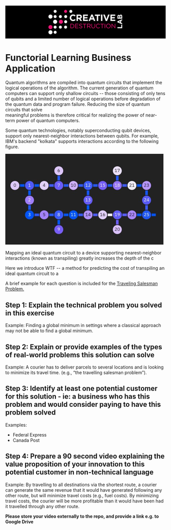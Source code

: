 ![CDL 2021 Cohort Project](../figures/CDL_logo.jpg)
# Functorial Learning Business Application

Quantum algorithms are compiled into quantum circuits that implement the logical operations of the algorithm.  The current 
generation of quantum computers can support only shallow circuits -- those consisting of only tens of qubits and a limited number 
of logical operations before degradation of the quantum data and program failure.    Reducing  the size of quantum circuits that solve  
meaningful problems is therefore  critical for realizing the power of  near-term power of quantum computers.  

Some quantum technologies, notably superconducting qubit devices, support only nearest-neighbor interactions between qubits. For 
example, IBM's backend "kolkata" supports interactions according to the following figure. 

![ibmq_kolkata](./kolkata.jpeg)

Mapping an 
ideal quantum circuit to a device supporting nearest-neighbor interactions (known as transpiling) greatly increases the depth of the c

Here we introduce WTF -- a method for predicting the cost of transpiling an ideal quantum circuit to a 


A brief example for each question is included for the 
[Traveling Salesman Problem.](https://en.wikipedia.org/wiki/Travelling_salesman_problem)

## Step 1: Explain the technical problem you solved in this exercise

Example: Finding a global minimum in settings where a classical approach may not be able to find a global minimum.

## Step 2: Explain or provide examples of the types of real-world problems this solution can solve

Example: A courier has to deliver parcels to several locations and is looking to minimize its travel time. (e.g., “the travelling salesman problem”).

## Step 3: Identify at least one potential customer for this solution - ie: a business who has this problem and would consider paying to have this problem solved

Examples: 
- Federal Express
- Canada Post

## Step 4: Prepare a 90 second video explaining the value proposition of your innovation to this potential customer in non-technical language

Example: By travelling to all destinations via the shortest route, a courier can generate the same revenue that it would have generated following any other route, but will minimize travel costs (e.g., fuel costs). By minimizing travel costs, the courier will be more profitable than it would have been had it travelled through any other route.

**Please store your video externally to the repo, and provide a link e.g. to Google Drive**
